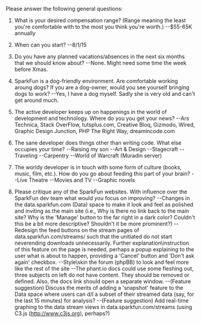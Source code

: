 Please answer the following general questions:

1. What is your desired compensation range? (Range meaning the least you're comfortable with to the most you think you're worth.)
--$55-65K annually

2. When can you start?
--8/1/15

3. Do you have any planned vacations/absences in the next six months that we should know about?
--None. Might need some time the week before Xmas.

4. SparkFun is a dog-friendly environment. Are comfortable working aroung dogs? If you are a dog-owner, would you see yourself bringing dogs to work?
--Yes, I have a dog myself. Sadly she is very old and can't get around much.

5. The active developer keeps up on happenings in the world of development and technology. Where do you you get your news?
--Ars Technica, Stack OverFlow, tutsplus.com, Creative Bloq, Gizmodo, Wired, Graphic Design Junction, PHP The Right Way, dreamincode.com

6. The sane developer does things other than writing code. What else occupies your time?
--Raising my son
--Art & Design
--Stagecraft
--Traveling
--Carpentry
--World of Warcraft (Muradin server)

7. The worldy developer is in touch with some form of culture (books, music, film, etc.). How do you go about feeding this part of your brain?
--Live Theatre
--Movies and TV
--Graphic novels

8. Please critique any of the SparkFun websites. With influence over the SparkFun dev team what would *you* focus on improving?
--Changes in the data.sparkfun.com (Data) space to make it look and feel as polished and inviting as the main site (i.e., Why is there no link back to the main site? Why is the 'Manage' button to the far right in a dark color? Couldn't this be a bit more descriptive? Shouldn't it be more prominent?)
--Redesign the feed buttons on the stream pages of data.sparkfun.com/streams/ such that the unitiated do not start neverending downloads unnecessarily. Further explanation\instruction of this feature on the page is needed, perhaps a popup explaining to the user what is about to happen, providing a 'Cancel' button and 'Don't ask again' checkbox.
--Style\skin the forum (phpBB) to look and feel more like the rest of the site
--The phant.io docs could use some fleshing out, three subjects on left do not have content. They should be removed or defined. Also, the docs link should open a separate window.
--(Feature suggestion) Discuss the merits of adding a 'snapshot' feature to the Data space where users can d/l a subset of their streamed data (say, for the last 15 minutes) for analysis?
--(Feature suggestion) Add real-time graphing to the data stream views in data.sparkfun.com/streams (using C3.js (http://www.c3js.org), perhaps?) 
